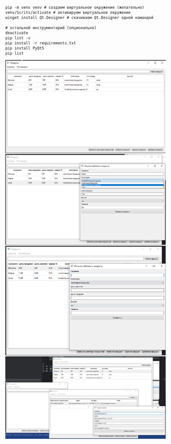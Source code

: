 ```shell
pip -m venv venv # создаем виртуальное окружение (желательно)
venv/Scrits/activate # активируем виртуальное окружение
winget install Qt.Designer # скачиваем Qt.Designer одной командой

# остальной инструментарий (опционально)
deactivate
pip list -v
pip install -r requirements.txt
pip install PyQt5
pip list
```

![img_2.png](./readme/img_2.png)
![img_3.png](./readme/img_3.png)
![img_4.png](./readme/img_4.png)
![img_5.png](./readme/img_5.png)
